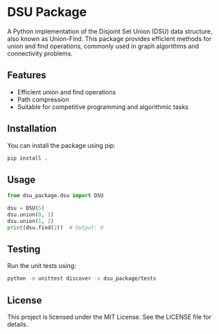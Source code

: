 # DSU Package

A Python implementation of the Disjoint Set Union (DSU) data structure, also known as Union-Find. This package provides efficient methods for union and find operations, commonly used in graph algorithms and connectivity problems.

## Features
- Efficient union and find operations
- Path compression
- Suitable for competitive programming and algorithmic tasks

## Installation
You can install the package using pip:
```bash
pip install .
```

## Usage
```python
from dsu_package.dsu import DSU

dsu = DSU(5)
dsu.union(0, 1)
dsu.union(1, 2)
print(dsu.find(2))  # Output: 0
```

## Testing
Run the unit tests using:
```bash
python -m unittest discover -s dsu_package/tests
```

## License
This project is licensed under the MIT License. See the LICENSE file for details.
